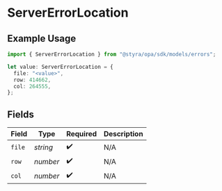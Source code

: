 # ServerErrorLocation

## Example Usage

```typescript
import { ServerErrorLocation } from "@styra/opa/sdk/models/errors";

let value: ServerErrorLocation = {
  file: "<value>",
  row: 414662,
  col: 264555,
};
```

## Fields

| Field              | Type               | Required           | Description        |
| ------------------ | ------------------ | ------------------ | ------------------ |
| `file`             | *string*           | :heavy_check_mark: | N/A                |
| `row`              | *number*           | :heavy_check_mark: | N/A                |
| `col`              | *number*           | :heavy_check_mark: | N/A                |